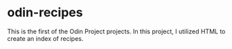 # odin-recipes
This is the first of the Odin Project projects. In this project, I utilized HTML to create an index of recipes.